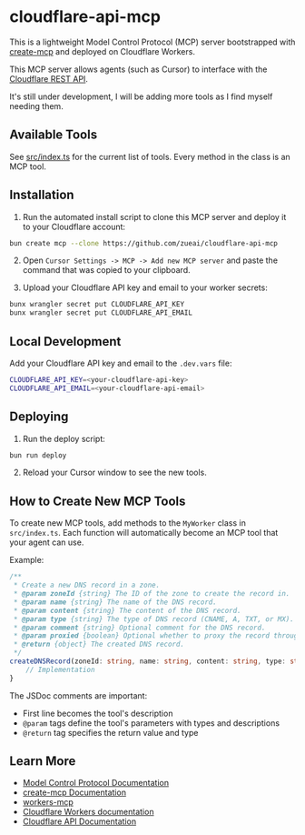 # cloudflare-api-mcp

This is a lightweight Model Control Protocol (MCP) server bootstrapped with [create-mcp](https://github.com/zueai/create-mcp) and deployed on Cloudflare Workers.

This MCP server allows agents (such as Cursor) to interface with the [Cloudflare REST API](https://developers.cloudflare.com/api/).

It's still under development, I will be adding more tools as I find myself needing them.

## Available Tools

See [src/index.ts](src/index.ts) for the current list of tools. Every method in the class is an MCP tool.

## Installation

1. Run the automated install script to clone this MCP server and deploy it to your Cloudflare account:

```bash
bun create mcp --clone https://github.com/zueai/cloudflare-api-mcp
```

2. Open `Cursor Settings -> MCP -> Add new MCP server` and paste the command that was copied to your clipboard.

3. Upload your Cloudflare API key and email to your worker secrets:

```bash
bunx wrangler secret put CLOUDFLARE_API_KEY
bunx wrangler secret put CLOUDFLARE_API_EMAIL
```

## Local Development

Add your Cloudflare API key and email to the `.dev.vars` file:

```bash
CLOUDFLARE_API_KEY=<your-cloudflare-api-key>
CLOUDFLARE_API_EMAIL=<your-cloudflare-api-email>
```

## Deploying

1. Run the deploy script:

```bash
bun run deploy
```

2. Reload your Cursor window to see the new tools.

## How to Create New MCP Tools

To create new MCP tools, add methods to the `MyWorker` class in `src/index.ts`. Each function will automatically become an MCP tool that your agent can use.

Example:

```typescript
/**
 * Create a new DNS record in a zone.
 * @param zoneId {string} The ID of the zone to create the record in.
 * @param name {string} The name of the DNS record.
 * @param content {string} The content of the DNS record.
 * @param type {string} The type of DNS record (CNAME, A, TXT, or MX).
 * @param comment {string} Optional comment for the DNS record.
 * @param proxied {boolean} Optional whether to proxy the record through Cloudflare.
 * @return {object} The created DNS record.
 */
createDNSRecord(zoneId: string, name: string, content: string, type: string, comment?: string, proxied?: boolean) {
    // Implementation
}
```

The JSDoc comments are important:

- First line becomes the tool's description
- `@param` tags define the tool's parameters with types and descriptions
- `@return` tag specifies the return value and type

## Learn More

- [Model Control Protocol Documentation](https://modelcontextprotocol.io)
- [create-mcp Documentation](https://github.com/zueai/create-mcp)
- [workers-mcp](https://github.com/cloudflare/workers-mcp)
- [Cloudflare Workers documentation](https://developers.cloudflare.com/workers/)
- [Cloudflare API Documentation](https://developers.cloudflare.com/api/)
